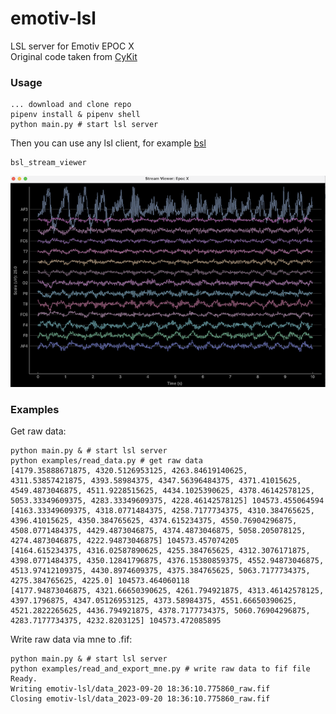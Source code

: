 # emotiv-lsl

LSL server for Emotiv EPOC X  
Original code taken from [CyKit](https://github.com/CymatiCorp/CyKit) 

### Usage
```
... download and clone repo
pipenv install & pipenv shell
python main.py # start lsl server
```
Then you can use any lsl client, for example [bsl]([bsl](https://github.com/bsl-tools/bsl))
```
bsl_stream_viewer
```
![Alt text](images/bsl_stream_viewer.png)


### Examples
Get raw data:
```
python main.py & # start lsl server
python examples/read_data.py # get raw data
[4179.35888671875, 4320.5126953125, 4263.84619140625, 4311.53857421875, 4393.58984375, 4347.56396484375, 4371.41015625, 4549.4873046875, 4511.9228515625, 4434.1025390625, 4378.46142578125, 5053.33349609375, 4283.33349609375, 4228.46142578125] 104573.455064594
[4163.33349609375, 4318.0771484375, 4258.7177734375, 4310.384765625, 4396.41015625, 4350.384765625, 4374.615234375, 4550.76904296875, 4508.0771484375, 4429.4873046875, 4374.4873046875, 5058.205078125, 4274.4873046875, 4222.94873046875] 104573.457074205
[4164.615234375, 4316.02587890625, 4255.384765625, 4312.3076171875, 4398.0771484375, 4350.12841796875, 4376.15380859375, 4552.94873046875, 4513.97412109375, 4430.8974609375, 4375.384765625, 5063.7177734375, 4275.384765625, 4225.0] 104573.464060118
[4177.94873046875, 4321.66650390625, 4261.794921875, 4313.46142578125, 4397.1796875, 4347.05126953125, 4373.58984375, 4551.66650390625, 4521.2822265625, 4436.794921875, 4378.7177734375, 5060.76904296875, 4283.7177734375, 4232.8203125] 104573.472085895
```
Write raw data via mne to .fif:
```
python main.py & # start lsl server
python examples/read_and_export_mne.py # write raw data to fif file
Ready.
Writing emotiv-lsl/data_2023-09-20 18:36:10.775860_raw.fif
Closing emotiv-lsl/data_2023-09-20 18:36:10.775860_raw.fif
```
